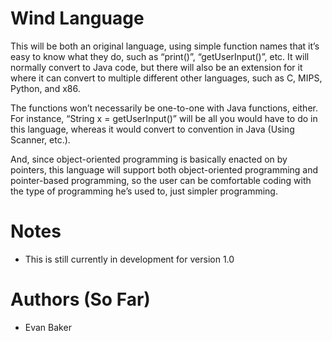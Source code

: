 # Wind Language
This will be both an original language, using simple function names that it’s easy to know what they do, such as “print()”, “getUserInput()”, etc. It will normally convert to Java code, but there will also be an extension for it where it can convert to multiple different other languages, such as C, MIPS, Python, and x86.

The functions won’t necessarily be one-to-one with Java functions, either. For instance, “String x = getUserInput()” will be all you would have to do in this language, whereas it would convert to convention in Java (Using Scanner, etc.).

And, since object-oriented programming is basically enacted on by pointers, this language will support both object-oriented programming and pointer-based programming, so the user can be comfortable coding with the type of programming he’s used to, just simpler programming. 


# Notes
- This is still currently in development for version 1.0

# Authors (So Far)
- Evan Baker

